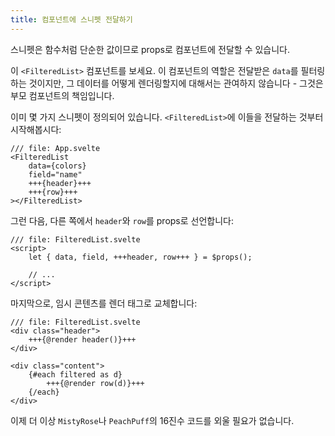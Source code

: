 ```yaml
---
title: 컴포넌트에 스니펫 전달하기
---
```


스니펫은 함수처럼 단순한 값이므로 props로 컴포넌트에 전달할 수 있습니다.

이 `<FilteredList>` 컴포넌트를 보세요. 이 컴포넌트의 역할은 전달받은 `data`를 필터링하는 것이지만, 그 데이터를 어떻게 렌더링할지에 대해서는 관여하지 않습니다 - 그것은 부모 컴포넌트의 책임입니다.

이미 몇 가지 스니펫이 정의되어 있습니다. `<FilteredList>`에 이들을 전달하는 것부터 시작해봅시다:

```svelte
/// file: App.svelte
<FilteredList
	data={colors}
	field="name"
	+++{header}+++
	+++{row}+++
></FilteredList>
```

그런 다음, 다른 쪽에서 `header`와 `row`를 props로 선언합니다:

```svelte
/// file: FilteredList.svelte
<script>
	let { data, field, +++header, row+++ } = $props();

	// ...
</script>
```

마지막으로, 임시 콘텐츠를 렌더 태그로 교체합니다:

```svelte
/// file: FilteredList.svelte
<div class="header">
	+++{@render header()}+++
</div>

<div class="content">
	{#each filtered as d}
		+++{@render row(d)}+++
	{/each}
</div>
```

이제 더 이상 `MistyRose`나 `PeachPuff`의 16진수 코드를 외울 필요가 없습니다.
